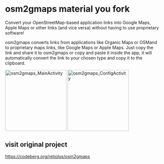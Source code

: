# osm2gmaps material you fork

Convert your OpenStreetMap-based application links into Google Maps, Apple Maps or other links (and vice versa) without having to use proprietary software!

osm2gmaps converts links from applications like Organic Maps or OSMand to proprietary maps links, like Google Maps or Apple Maps. Just copy the link and share it to osm2gmaps or copy and paste it inside the app, it will automatically convert the link to your chosen type and copy it to the clipboard.

<p><img src="https://codeberg.org/retiolus/osm2gmaps/raw/branch/main/fastlane/metadata/android/en-US/images/phoneScreenshots/1.png" width="200"  alt="osm2gmaps_MainActivity"/>

<img src="https://codeberg.org/retiolus/osm2gmaps/raw/branch/main/fastlane/metadata/android/en-US/images/phoneScreenshots/2.png" width="200"  alt="osm2gmaps_ConfigActivity"/>

## visit original project
https://codeberg.org/retiolus/osm2gmaps
